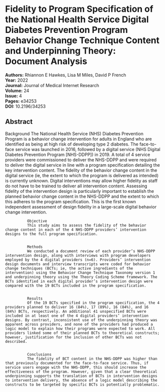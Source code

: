 # Fidelity to Program Specification of the National Health Service Digital Diabetes Prevention Program Behavior Change Technique Content and Underpinning Theory: Document Analysis

**Authors:** Rhiannon E Hawkes, Lisa M Miles, David P French  
**Year:** 2022  
**Journal:** Journal of Medical Internet Research  
**Volume:** 24  
**Issue:** 4  
**Pages:** e34253  
**DOI:** 10.2196/34253  

## Abstract
Background
              The National Health Service (NHS) Diabetes Prevention Program is a behavior change intervention for adults in England who are identified as being at high risk of developing type 2 diabetes. The face-to-face service was launched in 2016, followed by a digital service (NHS Digital Diabetes Prevention Program [NHS-DDPP]) in 2019. A total of 4 service providers were commissioned to deliver the NHS-DDPP and were required to deliver the digital service in line with a program specification detailing the key intervention content. The fidelity of the behavior change content in the digital service (ie, the extent to which the program is delivered as intended) is currently unknown. Digital interventions may allow higher fidelity as staff do not have to be trained to deliver all intervention content. Assessing fidelity of the intervention design is particularly important to establish the planned behavior change content in the NHS-DDPP and the extent to which this adheres to the program specification. This is the first known independent assessment of design fidelity in a large-scale digital behavior change intervention.
            
            
              Objective
              This study aims to assess the fidelity of the behavior change content in each of the 4 NHS-DDPP providers’ intervention designs to the full program specification.
            
            
              Methods
              We conducted a document review of each provider’s NHS-DDPP intervention design, along with interviews with program developers employed by the 4 digital providers (n=6). Providers’ intervention design documents and interview transcripts were coded for behavior change techniques (BCTs; ie, the active ingredients of the intervention) using the Behavior Change Technique Taxonomy version 1 and underpinning theory using the Theory Coding Scheme framework. The BCTs identified in each digital provider’s intervention design were compared with the 19 BCTs included in the program specification.
            
            
              Results
              Of the 19 BCTs specified in the program specification, the 4 providers planned to deliver 16 (84%), 17 (89%), 16 (84%), and 16 (84%) BCTs, respectively. An additional 41 unspecified BCTs were included in at least one of the 4 digital providers’ intervention designs. By contrast, inconsistent use of the underpinning theory was apparent across providers, and none of the providers had produced a logic model to explain how their programs were expected to work. All providers linked some of their planned BCTs to theoretical constructs; however, justification for the inclusion of other BCTs was not described.
            
            
              Conclusions
              The fidelity of BCT content in the NHS-DDPP was higher than that previously documented for the face-to-face service. Thus, if service users engage with the NHS-DDPP, this should increase the effectiveness of the program. However, given that a clear theoretical underpinning supports the translation of BCTs in intervention designs to intervention delivery, the absence of a logic model describing the constructs to be targeted by specific BCTs is potentially problematic.

